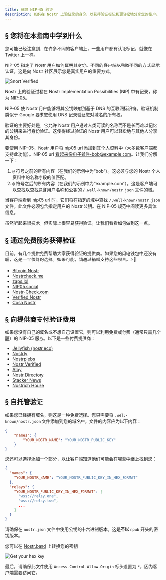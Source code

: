 ```yaml
---
title: 获取 NIP-05 验证
description: 如何在 Nostr 上验证您的身份，以获得验证标记和更轻松地分享您的帐户。
---
```


## [§](#what-youll-learn) 您将在本指南中学到什么

您可能已经注意到，在许多不同的客户端上，一些用户都有认证标记，就像在 Twitter 上一样。

NIP-05 指定了 Nostr 用户如何证明其身份。不同的客户端以稍微不同的方式显示认证，这是向 Nostr 社区展示您是真实用户的重要方式。

![Snort Verified](/images/snort-verified.webp)

Nostr 上的验证过程在 Nostr Implementation Possibilities (NIP) 中有记录，称为 [NIP-05](https://github.com/nostr-protocol/nips/blob/master/05.md)。

NIP-05 使 Nostr 用户能够将其公钥映射到基于 DNS 的互联网标识符。验证机制类似于 Google 要求您使用 DNS 记录验证您对域名的所有权。

验证的主要好处是，它允许 Nostr 用户通过人类可读的名称而不是长而难以记忆的公钥来进行身份验证。这使得经过验证的 Nostr 用户可以轻松地与其他人分享其身份。

要使用 NIP-05，Nostr 用户将 nip05 url 添加到其个人资料中（大多数客户端都支持此功能）。NIP-05 url 看起来像电子邮件-bob@example.com。让我们分解一下：

1. `@` 符号之前的所有内容（在我们的示例中为“bob”）。这必须与您的 Nostr 个人资料中的名称字段的值匹配。
2. `@` 符号之后的所有内容（在我们的示例中为“example.com”）。这是客户端可以查找以查找包含用户名称和公钥的 `/.well-known/nostr.json` 文件的域。

当客户端看到 nip05 url 时，它们将在指定的域中查找 `/.well-known/nostr.json` 文件。此文件必须包含指定用户的 Nostr 公钥。在 NIP-05 规范中阅读更多具体信息。

虽然听起来很技术，但实际上很容易获得验证。让我们看看如何做到这一点。

## [§](#free-verification) 通过免费服务获得验证

目前，有几个提供免费帮助大家获得验证的提供商。如果您的闪电钱包中还没有聪，这是一个很好的选择。如果可能，请通过捐赠支持这些项目。⚡🤙

-   [Bitcoin Nostr](https://bitcoinnostr.com/)
-   [Nostrcheck.me](https://nostrcheck.me)
-   [zaps.lol](https://zaps.lol/)
-   [NIP05.social](https://nip05.social)
-   [Nostr-Check.com](https://nostr-check.com/)
-   [Verified Nostr](https://verified-nostr.com/)
-   [Cosa Nostr](https://cosanostr.com)

## [§](#paid-verification) 向提供商支付验证费用

如果您没有自己的域名或不想自己设置它，则可以利用免费或付费（通常只需几个[聪](https://coinmarketcap.com/alexandria/glossary/satoshi-sats)）的 NIP-05 服务。以下是一些付费提供商：

-   [Jellyfish (nostr.eco)](https://jellyfish.land/nip05)
-   [Nostrly](https://www.nostrly.com)
-   [Nostrplebs](https://nostrplebs.com)
-   [Nostr Verified](https://nostrverified.com)
-   [Alby](https://getalby.com)
-   [Nostr Directory](https://nostr.directory)
-   [Stacker News](https://stacker.news)
-   [Nostrich House](https://nostrich.house)

## [§](#self-hosted) 自托管验证

如果您已经拥有域名，则这是一种免费选择。您只需要将 `.well-known/nostr.json` 文件添加到您的域名中。文件的内容应为以下内容：

```json
{
    "names": {
        "YOUR_NOSTR_NAME": "YOUR_NOSTR_PUBLIC_KEY"
    }
}
```

您还可以选择添加一个部分，以让客户端知道他们可能会在哪些中继上找到您：

```json
{
  "names": {
    "YOUR_NOSTR_NAME": "YOUR_NOSTR_PUBLIC_KEY_IN_HEX_FORMAT"
  },
  "relays": {
    "YOUR_NOSTR_PUBLIC_KEY_IN_HEX_FORMAT": [
      "wss://relay.one",
      "wss://relay.two",
      ...
    ]
  }
}
```

请确保在 `nostr.json` 文件中使用公钥的十六进制版本。这是**不以** `npub` 开头的密钥版本。

您可以在 [Nostr.band](https://nostr.band) 上转换您的密钥

![Get your hex key](/images/get-hex-key.webp)

最后，请确保此文件使用 `Access-Control-Allow-Origin` 标头设置为 `*`，因为客户端需要访问它。
